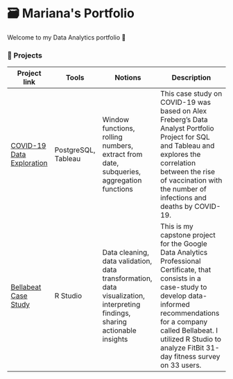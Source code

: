 # 🗃️ Mariana's Portfolio

Welcome to my Data Analytics portfolio 👋

### 📓 Projects

|Project link | Tools | Notions | Description|
|---|---|---|---|
|[COVID-19 Data Exploration](https://github.com/marianaobmorais/covid_data_exploration)| PostgreSQL, Tableau | Window functions, rolling numbers, extract from date, subqueries, aggregation functions | This case study on COVID-19 was based on Alex Freberg’s Data Analyst Portfolio Project for SQL and Tableau and explores the correlation between the rise of vaccination with the number of infections and deaths by COVID-19.|
|[Bellabeat Case Study](https://www.kaggle.com/code/marianamorais/bellabeat-case-study-with-r)| R Studio | Data cleaning, data validation, data transformation, data visualization, interpreting findings, sharing actionable insights | This is my capstone project for the Google Data Analytics Professional Certificate, that consists in a case-study to develop data-informed recommendations for a company called Bellabeat. I utilized R Studio to analyze FitBit 31-day fitness survey on 33 users.|


